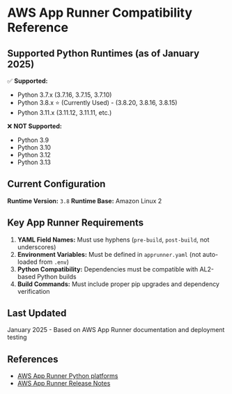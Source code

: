 # AWS App Runner Compatibility Reference

## Supported Python Runtimes (as of January 2025)

✅ **Supported:**
- Python 3.7.x (3.7.16, 3.7.15, 3.7.10)
- Python 3.8.x ⭐ (Currently Used) - (3.8.20, 3.8.16, 3.8.15)
- Python 3.11.x (3.11.12, 3.11.11, etc.)

❌ **NOT Supported:**
- Python 3.9
- Python 3.10
- Python 3.12
- Python 3.13

## Current Configuration

**Runtime Version:** `3.8`
**Runtime Base:** Amazon Linux 2

## Key App Runner Requirements

1. **YAML Field Names:** Must use hyphens (`pre-build`, `post-build`, not underscores)
2. **Environment Variables:** Must be defined in `apprunner.yaml` (not auto-loaded from `.env`)
3. **Python Compatibility:** Dependencies must be compatible with AL2-based Python builds
4. **Build Commands:** Must include proper pip upgrades and dependency verification

## Last Updated
January 2025 - Based on AWS App Runner documentation and deployment testing

## References
- [AWS App Runner Python platforms](https://docs.aws.amazon.com/apprunner/latest/dg/runtime-python.html)
- [AWS App Runner Release Notes](https://docs.aws.amazon.com/apprunner/latest/relnotes/relnotes.html) 